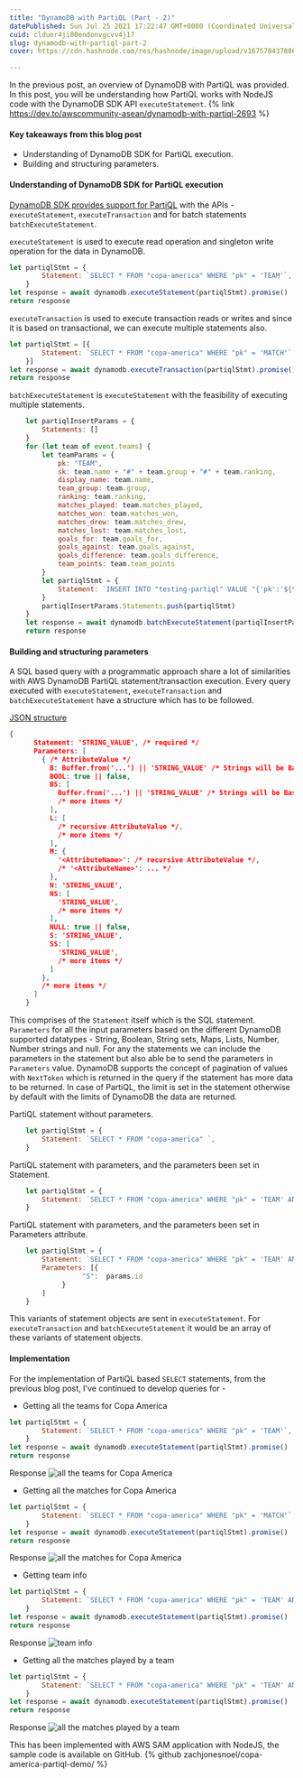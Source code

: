 ```yaml
---
title: "DynamoDB with PartiQL (Part - 2)"
datePublished: Sun Jul 25 2021 17:22:47 GMT+0000 (Coordinated Universal Time)
cuid: clduer4ji00endonvgcvv4j17
slug: dynamodb-with-partiql-part-2
cover: https://cdn.hashnode.com/res/hashnode/image/upload/v1675784378863/9dd6f09a-0d98-4d55-a769-820e02a05027.jpeg

---
```


In the previous post, an overview of DynamoDB with PartiQL was provided. In this post, you will be understanding how PartiQL works with NodeJS code with the DynamoDB SDK API `executeStatement`.
{% link https://dev.to/awscommunity-asean/dynamodb-with-partiql-2693 %}

#### Key takeaways from this blog post 
+ Understanding of DynamoDB SDK for PartiQL execution.
+ Building and structuring parameters.

#### Understanding of DynamoDB SDK for PartiQL execution
[DynamoDB SDK provides support for PartiQL](https://docs.aws.amazon.com/amazondynamodb/latest/developerguide/ql-reference.html) with the APIs - `executeStatement`, `executeTransaction` and for batch statements `batchExecuteStatement`. 

`executeStatement` is used to execute read operation and singleton write operation for the data in DynamoDB. 

```JavaScript
let partiqlStmt = {
        Statement: `SELECT * FROM "copa-america" WHERE "pk" = 'TEAM'`,
    }
let response = await dynamodb.executeStatement(partiqlStmt).promise()
return response
```

`executeTransaction` is used to execute transaction reads or writes and since it is based on transactional, we can execute multiple statements also.

```JavaScript
let partiqlStmt = [{
        Statement: `SELECT * FROM "copa-america" WHERE "pk" = 'MATCH'`,
    }]
let response = await dynamodb.executeTransaction(partiqlStmt).promise()
return response
```

`batchExecuteStatement` is `executeStatement` with the feasibility of executing multiple statements.

```JavaScript
    let partiqlInsertParams = {
        Statements: []
    }
    for (let team of event.teams) {
        let teamParams = {
            pk: "TEAM",
            sk: team.name + "#" + team.group + "#" + team.ranking,
            display_name: team.name,
            team_group: team.group,
            ranking: team.ranking,
            matches_played: team.matches_played,
            matches_won: team.matches_won,
            matches_drew: team.matches_drew,
            matches_lost: team.matches_lost,
            goals_for: team.goals_for,
            goals_against: team.goals_against,
            goals_difference: team.goals_difference,
            team_points: team.team_points
        }
        let partiqlStmt = {
            Statement: `INSERT INTO "testing-partiql" VALUE "{'pk':'${teamParams.pk}','sk':'${teamParams.sk}','display_name':'${teamParams.display_name}','team_group':'${teamParams.team_group}','ranking':${teamParams.ranking},'matches_played':${teamParams.matches_played},'matches_won':${teamParams.matches_won},'matches_drew':${teamParams.matches_drew},'matches_lost':${teamParams.matches_lost},'goals_for':${teamParams.goals_for},'goals_against':${teamParams.goals_against},'goals_difference':${teamParams.goals_difference},'team_points':${teamParams.team_points}}"`,
        }
        partiqlInsertParams.Statements.push(partiqlStmt)
    }
    let response = await dynamodb.batchExecuteStatement(partiqlInsertParams).promise()
    return response
```

#### Building and structuring parameters
A SQL based query with a programmatic approach share a lot of similarities with AWS DynamoDB PartiQL statement/transaction execution. Every query executed with `executeStatement`, `executeTransaction` and `batchExecuteStatement` have a structure which has to be followed. 

[JSON structure](https://docs.aws.amazon.com/AWSJavaScriptSDK/latest/AWS/DynamoDB.html#executeStatement-property)
```json
{
      Statement: 'STRING_VALUE', /* required */
      Parameters: [
        { /* AttributeValue */
          B: Buffer.from('...') || 'STRING_VALUE' /* Strings will be Base-64 encoded on your behalf */,
          BOOL: true || false,
          BS: [
            Buffer.from('...') || 'STRING_VALUE' /* Strings will be Base-64 encoded on your behalf */,
            /* more items */
          ],
          L: [
            /* recursive AttributeValue */,
            /* more items */
          ],
          M: {
            '<AttributeName>': /* recursive AttributeValue */,
            /* '<AttributeName>': ... */
          },
          N: 'STRING_VALUE',
          NS: [
            'STRING_VALUE',
            /* more items */
          ],
          NULL: true || false,
          S: 'STRING_VALUE',
          SS: [
            'STRING_VALUE',
            /* more items */
          ]
        },
        /* more items */
      ]
    }
```
This comprises of the `Statement` itself which is the SQL statement. `Parameters` for all the input parameters based on the different DynamoDB supported datatypes - String, Boolean, String sets, Maps, Lists, Number, Number strings and null. For any the statements we can include the parameters in the statement but also able be to send the parameters in `Parameters` value. DynamoDB supports the concept of pagination of values with `NextToken` which is returned in the query if the statement has more data to be returned. In case of PartiQL, the limit is set in the statement otherwise by default with the limits of DynamoDB the data are returned. 

PartiQL statement without parameters.
```JavaScript
    let partiqlStmt = {
        Statement: `SELECT * FROM "copa-america" `,
    }
```
PartiQL statement with parameters, and the parameters been set in Statement.
```JavaScript
    let partiqlStmt = {
        Statement: `SELECT * FROM "copa-america" WHERE "pk" = 'TEAM' AND contains("display_name",'${params.id}')`,
    }
```
PartiQL statement with parameters, and the parameters been set in Parameters attribute.
```JavaScript
    let partiqlStmt = {
        Statement: `SELECT * FROM "copa-america" WHERE "pk" = 'TEAM' AND contains("display_name",'?')`,.
        Parameters: [{
                  "S":  params.id
             }
        ]
    }
```
This variants of statement objects are sent in `executeStatement`. For `executeTransaction` and `batchExecuteStatement` it would be an array of these variants of statement objects.

#### Implementation
For the implementation of PartiQL based `SELECT` statements, from the previous blog post, I've continued to develop queries for -
+ Getting all the teams for Copa America
```JavaScript
let partiqlStmt = {
        Statement: `SELECT * FROM "copa-america" WHERE "pk" = 'TEAM'`,
    }
let response = await dynamodb.executeStatement(partiqlStmt).promise()
return response
```
Response 
![all the teams for Copa America](https://cdn.hashnode.com/res/hashnode/image/upload/v1675784372878/ad9cd3f9-e34f-4e63-a339-fb4fbf81898b.png)
+ Getting all the matches for Copa America
```JavaScript
let partiqlStmt = {
        Statement: `SELECT * FROM "copa-america" WHERE "pk" = 'MATCH'`,
    }
let response = await dynamodb.executeStatement(partiqlStmt).promise()
return response
```
Response 
![all the matches for Copa America](https://cdn.hashnode.com/res/hashnode/image/upload/v1675784374610/99817b95-6642-4fac-8c82-78e3f44dcf75.png)
+ Getting team info
```JavaScript
let partiqlStmt = {
        Statement: `SELECT * FROM "copa-america" WHERE "pk" = 'TEAM' AND contains("display_name",'${params.id}')`,
    }
let response = await dynamodb.executeStatement(partiqlStmt).promise()
return response
```
Response 
![team info](https://cdn.hashnode.com/res/hashnode/image/upload/v1675784376225/5e39726e-da5e-4e15-a705-1cb468cba71d.png)
+ Getting all the matches played by a team
```JavaScript
let partiqlStmt = {
        Statement: `SELECT * FROM "copa-america" WHERE "pk" = 'TEAM' AND contains("display_name",'${params.id}')`,
    }
let response = await dynamodb.executeStatement(partiqlStmt).promise()
return response
```
Response 
![all the matches played by a team](https://cdn.hashnode.com/res/hashnode/image/upload/v1675784377784/026c79f1-9a70-45e1-bd15-41c703cff590.png)

This has been implemented with AWS SAM application with NodeJS, the sample code is available on GitHub.
{% github zachjonesnoel/copa-america-partiql-demo/ %}